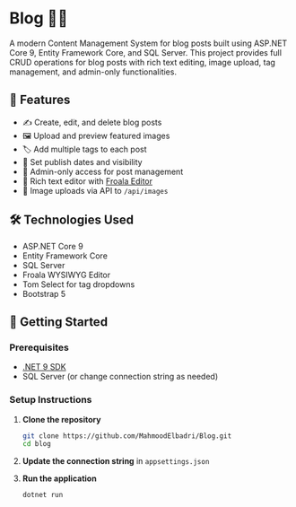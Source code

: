 
# Blog 📝🚀

A modern Content Management System  for blog posts built using ASP.NET Core 9, Entity Framework Core, and SQL Server. This project provides full CRUD operations for blog posts with rich text editing, image upload, tag management, and admin-only functionalities.

## 🌟 Features

- ✍️ Create, edit, and delete blog posts
- 🖼 Upload and preview featured images
- 🏷 Add multiple tags to each post
- 📅 Set publish dates and visibility
- 🔐 Admin-only access for post management
- 🎨 Rich text editor with [Froala Editor](https://froala.com/wysiwyg-editor/)
- 📂 Image uploads via API to `/api/images`

## 🛠 Technologies Used

- ASP.NET Core 9
- Entity Framework Core
- SQL Server
- Froala WYSIWYG Editor
- Tom Select for tag dropdowns
- Bootstrap 5

## 🚀 Getting Started

### Prerequisites

- [.NET 9 SDK](https://dotnet.microsoft.com/en-us/download)
- SQL Server (or change connection string as needed)

### Setup Instructions

1. **Clone the repository**

   ```bash
   git clone https://github.com/MahmoodElbadri/Blog.git
   cd blog
   ```

2. **Update the connection string** in `appsettings.json`

3. **Run the application**

   ```bash
   dotnet run
   ```
